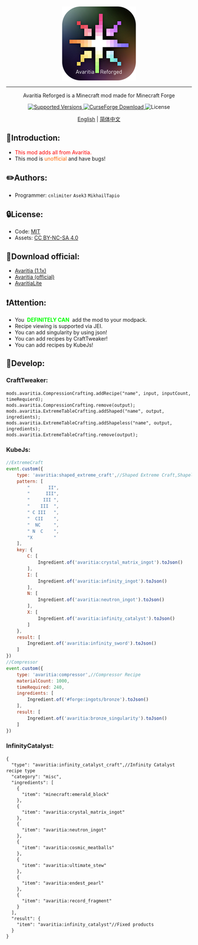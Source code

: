 <p align="center">
    <img width="200" src="web/avaritia.png" alt="title">  
</p>
<hr>
<p align="center">Avaritia Reforged is a Minecraft mod made for Minecraft Forge</p>
<p align="center">
    <a href="https://www.curseforge.com/minecraft/mc-mods/re-avaritia">
        <img src="https://img.shields.io/badge/Available%20for-MC%201.20.1-c70039" alt="Supported Versions">
    </a>
    <a href="https://www.curseforge.com/minecraft/mc-mods/re-avaritia">
        <img src="https://cf.way2muchnoise.eu/623969.svg" alt="CurseForge Download">
    </a>
    <img src="https://img.shields.io/badge/license-MIT%2FCC%20BY--NC--SA%204.0-green" alt="License">
</p>

<p align="center">
    <a href="README.md">English</a> | 
    <a href="README_CN.md">简体中文</a>
</p>





## **📕Introduction:**
* <span style="color: #ff0000;">This mod adds all from Avaritia.</span>
* This mod is <span style="color: #ff6600;">unofficial</span> and have bugs!

## **✏️Authors:**

- Programmer: `cnlimiter` `Asek3` `MikhailTapio`

## **🔒License:**

- Code: [MIT](https://www.mit.edu/~amini/LICENSE.md)
- Assets: [CC BY-NC-SA 4.0](https://creativecommons.org/licenses/by-nc-sa/4.0/)

## **📌Download official:**
* [Avaritia (1.1x)](https://www.curseforge.com/minecraft/mc-mods/avaritia-1-10)
* [Avaritia (official)](https://www.curseforge.com/minecraft/mc-mods/avaritia)
* [AvaritiaLite](https://www.curseforge.com/minecraft/mc-mods/avaritia-lite)

## **❗Attention:**
* You&nbsp;<span style="color: #00ff00;"> **DEFINITELY CAN** </span>&nbsp;add the mod to your modpack.
* Recipe viewing is supported via JEI.
* You can add&nbsp;singularity by using json!
* You can add recipes by CraftTweaker!
* You can add recipes by KubeJs!


## **🔎Develop:**
### **CraftTweaker:**
```
mods.avaritia.CompressionCrafting.addRecipe("name", input, inputCount, timeRequierd);
mods.avaritia.CompressionCrafting.remove(output);
mods.avaritia.ExtremeTableCrafting.addShaped("name", output, ingredients);
mods.avaritia.ExtremeTableCrafting.addShapeless("name", output, ingredients);
mods.avaritia.ExtremeTableCrafting.remove(output);
```

### **KubeJs:**
```javascript
//ExtremeCraft
event.custom({
    type: 'avaritia:shaped_extreme_craft',//Shaped Extreme Craft,Shapeless is avaritia:shapeless_extreme_craft
    pattern: [
        "       II",
        "      III",
        "     III ",
        "    III  ",
        " C III   ",
        "  CII    ",
        "  NC     ",
        " N  C    ",
        "X        "
    ],
    key: {
        C: [
            Ingredient.of('avaritia:crystal_matrix_ingot').toJson()
        ],
        I: [
            Ingredient.of('avaritia:infinity_ingot').toJson()
        ],
        N: [
            Ingredient.of('avaritia:neutron_ingot').toJson()
        ],
        X: [
            Ingredient.of('avaritia:infinity_catalyst').toJson()
        ]
    },
    result: [
        Ingredient.of('avaritia:infinity_sword').toJson()
    ]
})
//Compressor
event.custom({
    type: 'avaritia:compressor',//Compressor Recipe
    materialCount: 1000,
    timeRequired: 240,
    ingredients: [
        Ingredient.of('#forge:ingots/bronze').toJson()
    ],
    result: [
        Ingredient.of('avaritia:bronze_singularity').toJson()
    ]
})
```
### **InfinityCatalyst:**
```json5
{
  "type": "avaritia:infinity_catalyst_craft",//Infinity Catalyst recipe type
  "category": "misc",
  "ingredients": [
    {
      "item": "minecraft:emerald_block"
    },
    {
      "item": "avaritia:crystal_matrix_ingot"
    },
    {
      "item": "avaritia:neutron_ingot"
    },
    {
      "item": "avaritia:cosmic_meatballs"
    },
    {
      "item": "avaritia:ultimate_stew"
    },
    {
      "item": "avaritia:endest_pearl"
    },
    {
      "item": "avaritia:record_fragment"
    }
  ],
  "result": {
    "item": "avaritia:infinity_catalyst"//Fixed products
  }
}
```



